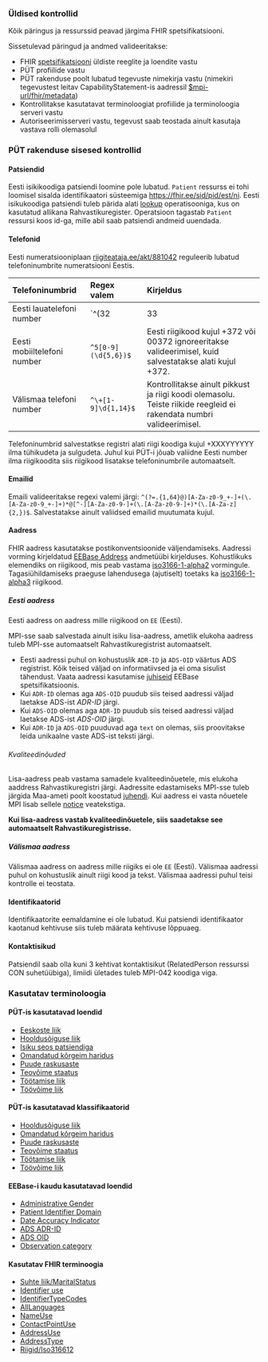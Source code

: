 ### Üldised kontrollid

Kõik päringus ja ressurssid peavad järgima FHIR spetsifikatsiooni.

Sissetulevad päringud ja andmed valideeritakse:

- FHIR [spetsifikatsiooni](http://hl7.org/fhir/documentation.html) üldiste reeglite ja loendite vastu
- PÜT profiilide vastu
- PÜT rakenduse poolt lubatud tegevuste nimekirja vastu (nimekiri tegevustest leitav CapabilityStatement-is aadressil [$mpi-url/fhir/metadata](#))
- Kontrollitakse kasutatavat terminoloogiat profiilide ja terminoloogia serveri vastu
- Autoriseerimisserveri vastu, tegevust saab teostada ainult kasutaja vastava rolli olemasolul

### PÜT rakenduse sisesed kontrollid

#### Patsiendid
Eesti isikikoodiga patsiendi loomine pole lubatud. `Patient` ressurss ei tohi loomisel sisalda identifikaatori süsteemiga https://fhir.ee/sid/pid/est/ni.
Eesti isikukoodiga patsiendi tuleb pärida alati [lookup](operations.html#eesti-isikukoodiga-patsiendi-otsing) operatisooniga, kus on kasutatud allikana Rahvastikuregister.
Operatsioon tagastab `Patient` ressursi koos id-ga, mille abil saab patsiendi andmeid uuendada.

#### Telefonid

Eesti numeratsiooniplaan [riigiteataja.ee/akt/881042](https://www.riigiteataja.ee/akt/881042) reguleerib lubatud telefoninumbrite numeratsiooni Eestis.

| Telefoninumbrid             | Regex valem         | Kirjeldus                                                                                                           |
|:----------------------------|:--------------------|:--------------------------------------------------------------------------------------------------------------------|
| Eesti lauatelefoni number   | `^(32               | 33                                                                                                                  |35|38|39|6[0-9]|7[1-9]|88)(\d{5})$` | Eesti riigikood kujul +372 või 00372 ignoreeritakse valideerimisel, kuid salvestatakse alati kujul +372. |
| Eesti mobiiltelefoni number | `^5[0-9](\d{5,6})$` | Eesti riigikood kujul +372 või 00372 ignoreeritakse valideerimisel, kuid salvestatakse alati kujul +372.            |
| Välismaa telefoni number    | `^\+[1-9]\d{1,14}$` | Kontrollitakse ainult pikkust ja riigi koodi olemasolu. Teiste riikide reegleid ei rakendata numbri valideerimisel. |

Telefoninumbrid salvestatkse registri alati riigi koodiga kujul +XXXYYYYYY ilma tühikudeta ja sulgudeta. Juhul kui PÜT-i jõuab valiidne Eesti number ilma
riigikoodita siis riigikood lisatakse telefoninumbrile automaatselt.

#### Emailid

Emaili valideeritakse regexi valemi järgi:
`^(?=.{1,64}@)[A-Za-z0-9_+-]+(\.[A-Za-z0-9_+-]+)*@[^-][A-Za-z0-9-]+(\.[A-Za-z0-9-]+)*(\.[A-Za-z]{2,})$`.
Salvestatakse ainult valiidsed emailid muutumata kujul.

#### Aadress

FHIR aadress kasutatakse postikonventsioonide väljendamiseks.
Aadressi vorming kirjeldatud [EEBase Address](https://fhir.ee/ig/ee-base/current/site/StructureDefinition-ee-address.html) andmetüübi kirjelduses.
Kohustlikuks elemendiks on riigikood, mis peab vastama [iso3166-1-alpha2](http://hl7.org/fhir/R5/valueset-iso3166-1-2.html) vormingule.
Tagasiühildamiseks praeguse lahendusega (ajutiselt) toetaks ka [iso3166-1-alpha3](http://hl7.org/fhir/R5/valueset-iso3166-1-3.html) riigikood.

##### Eesti aadress
Eesti aadress on aadress mille riigikood on `EE` (Eesti).

MPI-sse saab salvestada ainult isiku lisa-aadress, ametlik elukoha aadress tuleb MPI-sse automaatselt Rahvastikuregistrist automaatselt.

- Eesti aadressi puhul on kohustuslik `ADR-ID` ja `ADS-OID` väärtus ADS registrist. Kõik teised väljad on informatiivsed ja ei oma sisulist tähendust. Vaata aadressi
  kasutamise [juhiseid](https://fhir.ee/ig/ee-base/current/site/StructureDefinition-ee-address.html#notes) EEBase spetsifikatsioonis.
- Kui `ADR-ID` olemas aga `ADS-OID` puudub siis teised aadressi väljad laetakse ADS-ist *ADR-ID* järgi.
- Kui `ADS-OID` olemas aga `ADR-ID` puudub siis teised aadressi väljad laetakse ADS-ist *ADS-OID* järgi.
- Kui `ADR-ID` ja `ADS-OID` puuduvad aga `text` on olemas, siis proovitakse leida unikaalne vaste ADS-ist teksti järgi.

###### Kvaliteedinõuded

Lisa-aadress peab vastama samadele kvaliteedinõuetele, mis elukoha aaddress Rahvastikuregistri järgi.
Aadressite edastamiseks MPI-sse tuleb järgida Maa-ameti poolt koostatud [juhendi](https://geoportaal.maaamet.ee/docs/aadress/RR_elukohtade-ja-lisaaadresside-valiku-juhend.pdf). 
Kui aadress ei vasta nõuetele MPI lisab sellele [notice](https://fhir.ee/ig/ee-base/current/site/StructureDefinition-ee-address-definitions.html#diff_Address.extension:notice) veatekstiga.

**Kui lisa-aadress vastab kvaliteedinõuetele, siis saadetakse see automaatselt Rahvastikuregistrisse.**

##### Välismaa aadress

Välismaa aadress on aadress mille riigiks ei ole `EE` (Eesti).
Välismaa aadressi puhul on kohustuslik ainult riigi kood ja tekst. Välismaa aadressi puhul teisi kontrolle ei teostata.

#### Identifikaatorid

Identifikaatorite eemaldamine ei ole lubatud. Kui patsiendi identifikaator kaotanud kehtivuse siis tuleb määrata kehtivuse lõppuaeg.

#### Kontaktisikud

Patsiendil saab olla kuni 3 kehtivat kontaktisikut (RelatedPerson ressurssi CON suhetüübiga), limiidi ületades tuleb MPI-042 koodiga viga.

### Kasutatav terminoloogia

#### PÜT-is kasutatavad loendid

- [Eeskoste liik](https://fhir.ee/ig/terminology/current/site/ValueSet-eestkoste-liik.html)
- [Hooldusõiguse liik](https://fhir.ee/ig/terminology/current/site/ValueSet-hooldusoiguse-liik.html)
- [Isiku seos patsiendiga](https://fhir.ee/ig/terminology/current/site/ValueSet-isiku-seos-patsiendiga.html)
- [Omandatud kõrgeim haridus](https://fhir.ee/ig/terminology/current/site/ValueSet-omandatud-korgeim-haridus.html)
- [Puude raskusaste](https://fhir.ee/ig/terminology/current/site/ValueSet-puude-raskusaste.html)
- [Teovõime staatus](https://fhir.ee/ig/terminology/current/site/ValueSet-teovoime-staatus.html)
- [Töötamise liik](https://fhir.ee/ig/terminology/current/site/ValueSet-tootamise-liik.html)
- [Töövõime liik](https://fhir.ee/ig/terminology/current/site/ValueSet-toovoime-liik.html)

#### PÜT-is kasutatavad klassifikaatorid

- [Hooldusõiguse liik](https://fhir.ee/ig/terminology/current/site/CodeSystem-hooldusoiguse-liik.html)
- [Omandatud kõrgeim haridus](https://fhir.ee/ig/terminology/current/site/CodeSystem-omandatud-korgeim-haridus.html)
- [Puude raskusaste](https://fhir.ee/ig/terminology/current/site/CodeSystem-puude-raskusaste.html)
- [Teovõime staatus](https://fhir.ee/ig/terminology/current/site/CodeSystem-teovoime-staatus.html)
- [Töötamise liik](https://fhir.ee/ig/terminology/current/site/CodeSystem-tootamise-liik.html)
- [Töövõime liik](https://fhir.ee/ig/terminology/current/site/CodeSystem-toovoime-liik.html)

#### EEBase-i kaudu kasutatavad loendid

- [Administrative Gender](https://fhir.ee/ig/terminology/current/site/ValueSet-administrative-gender.html)
- [Patient Identifier Domain](https://fhir.ee/ig/terminology/current/site/ValueSet-patient-identifier-domain.html)
- [Date Accuracy Indicator](https://fhir.ee/ig/terminology/current/site/ValueSet-date-accuracy-indicator.html)
- [ADS ADR-ID](https://fhir.ee/ig/terminology/current/site/ValueSet-ads-adr-id.html)
- [ADS OID](https://fhir.ee/ig/terminology/current/site/ValueSet-ads-oid.html)
- [Observation category](https://fhir.ee/ig/terminology/current/site/ValueSet-observation-category.html)

#### Kasutatav FHIR terminoogia

- [Suhte liik/MaritalStatus](http://hl7.org/fhir/R5/valueset-marital-status.html)
- [Identifier use](http://hl7.org/fhir/R5/valueset-identifier-use.html)
- [IdentifierTypeCodes](http://hl7.org/fhir/R5/valueset-identifier-type.html)
- [AllLanguages](http://hl7.org/fhir/R5/valueset-all-languages.html)
- [NameUse](http://hl7.org/fhir/R5/valueset-name-use.html)
- [ContactPointUse](http://hl7.org/fhir/R5/valueset-contact-point-use.html)
- [AddressUse](http://hl7.org/fhir/R5/valueset-address-use.html)
- [AddressType](http://hl7.org/fhir/R5/valueset-address-type.html)
- [Riigid/Iso316612](http://hl7.org/fhir/R5/valueset-iso3166-1-2.html)


